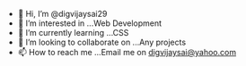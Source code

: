 - 👋 Hi, I’m @digvijaysai29
- 👀 I’m interested in ...Web Development
- 🌱 I’m currently learning ...CSS
- 💞️ I’m looking to collaborate on ...Any projects
- 📫 How to reach me ...Email me on digvijaysai@yahoo.com

<!---
digvijaysai29/digvijaysai29 is a ✨ special ✨ repository because its `README.md` (this file) appears on your GitHub profile.
You can click the Preview link to take a look at your changes.
--->
